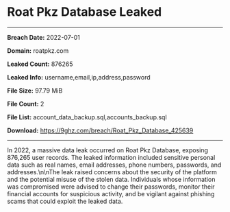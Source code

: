 # Roat Pkz Database Leaked

------------
**Breach Date:** 2022-07-01

**Domain:** roatpkz.com

**Leaked Count:** 876265

**Leaked Info:** username,email,ip,address,password

**File Size:** 97.79 MiB

**File Count:** 2

**File List:** account_data_backup.sql,accounts_backup.sql

**Download:** https://9ghz.com/breach/Roat_Pkz_Database_425639

------------
In 2022, a massive data leak occurred on Roat Pkz Database, exposing 876,265 user records. The leaked information included sensitive personal data such as real names, email addresses, phone numbers, passwords, and addresses.\n\nThe leak raised concerns about the security of the platform and the potential misuse of the stolen data. Individuals whose information was compromised were advised to change their passwords, monitor their financial accounts for suspicious activity, and be vigilant against phishing scams that could exploit the leaked data.
